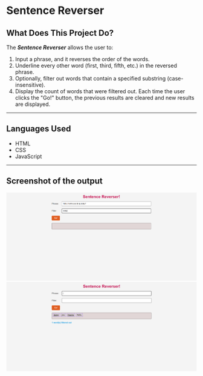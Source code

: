 # Sentence Reverser

## What Does This Project Do?

The ***Sentence Reverser*** allows the user to:
1. Input a phrase, and it reverses the order of the words.
2. Underline every other word (first, third, fifth, etc.) in the reversed phrase.
3. Optionally, filter out words that contain a specified substring (case-insensitive).
4. Display the count of words that were filtered out.
Each time the user clicks the "Go!" button, the previous results are cleared and new results are displayed.
---
## Languages Used

- HTML
- CSS
- JavaScript
---
## Screenshot of the output

![Sentence-Reverser Output](Output.png)
![Sentence-Reverser Output](finalouput.png)
